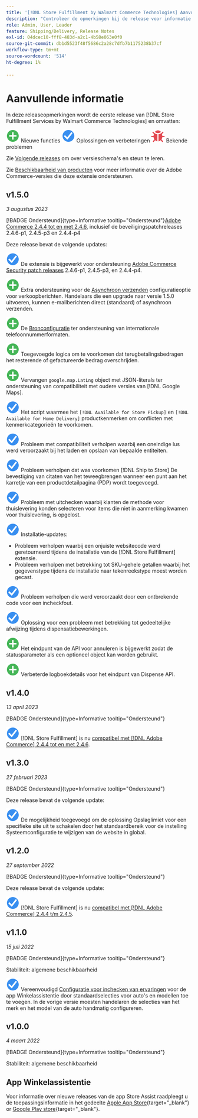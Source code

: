 ```yaml
---
title: '[!DNL Store Fulfillment by Walmart Commerce Technologies] Aanvullende informatie'
description: "Controleer de opmerkingen bij de release voor informatie over alle [!DNL Store Fulfillment by Walmart Commerce Technologies] releases."
role: Admin, User, Leader
feature: Shipping/Delivery, Release Notes
exl-id: 04dcec10-fff8-483d-a2c1-4b58e063e0f0
source-git-commit: db1d5523f48f5686c2a28c7dfb7b1175238b37cf
workflow-type: tm+mt
source-wordcount: '514'
ht-degree: 1%

---
```


# Aanvullende informatie

In deze releaseopmerkingen wordt de eerste release van [!DNL Store Fulfillment Services by Walmart Commerce Technologies] en omvatten:

![Nieuw](../assets/new.svg) Nieuwe functies
![Probleem opgelost](../assets/fix.svg) Oplossingen en verbeteringen
![Bekend probleem](../assets/bug.svg) Bekende problemen

Zie [Volgende releases](https://experienceleague.adobe.com/docs/commerce-operations/release/planning/schedule.html) om over versieschema&#39;s en steun te leren.

Zie [Beschikbaarheid van producten](https://experienceleague.adobe.com/docs/commerce-operations/release/product-availability.html) voor meer informatie over de Adobe Commerce-versies die deze extensie ondersteunen.

## v1.5.0

*3 augustus 2023*

[!BADGE Ondersteund]{type=Informative tooltip="Ondersteund"}[Adobe Commerce 2.4.4 tot en met 2.4.6](https://experienceleague.adobe.com/docs/commerce-operations/release/product-availability.html), inclusief de beveiligingspatchreleases 2.4.6-p1, 2.4.5-p3 en 2.4.4-p4

Deze release bevat de volgende updates:

![Nieuw](../assets/fix.svg) De extensie is bijgewerkt voor ondersteuning [Adobe Commerce Security patch releases](https://experienceleague.adobe.com/docs/commerce-operations/release/notes/security-patches/overview.html) 2.4.6-p1, 2.4.5-p3, en 2.4.4-p4.

![Nieuw](../assets/new.svg)<!-- WMTP-918 --> Extra ondersteuning voor de [Asynchroon verzenden](sales-emails.md) configuratieoptie voor verkoopberichten. Handelaars die een upgrade naar versie 1.5.0 uitvoeren, kunnen e-mailberichten direct (standaard) of asynchroon verzenden.

![Nieuw](../assets/new.svg)<!-- WMTP-916--> De [Bronconfiguratie](merchant-store-configuration.md) ter ondersteuning van internationale telefoonnummerformaten.

![Nieuw](../assets/new.svg) Toegevoegde logica om te voorkomen dat terugbetalingsbedragen het resterende of gefactureerde bedrag overschrijden.

![Nieuw](../assets/new.svg)<!-- WMTP-882 --> Vervangen `google.map.LatLng` object met JSON-literals ter ondersteuning van compatibiliteit met oudere versies van [!DNL Google Maps].

![Probleem opgelost](../assets/fix.svg)<!-- WMTP- --> Het script waarmee het `[!DNL Available for Store Pickup]` en `[!DNL Available for Home Delivery]` productkenmerken om conflicten met kenmerkcategorieën te voorkomen.

![Probleem opgelost](../assets/fix.svg)<!-- WMTP-915 --> Probleem met compatibiliteit verholpen waarbij een oneindige lus werd veroorzaakt bij het laden en opslaan van bepaalde entiteiten.

![Probleem opgelost](../assets/fix.svg)<!-- WMTP-921 --> Probleem verholpen dat was voorkomen [!DNL Ship to Store] De bevestiging van citaten van het teweegbrengen wanneer een punt aan het karretje van een productdetailpagina (PDP) wordt toegevoegd.

![Probleem opgelost](../assets/fix.svg)<!-- WMTP- 932 --> Probleem met uitchecken waarbij klanten de methode voor thuislevering konden selecteren voor items die niet in aanmerking kwamen voor thuislevering, is opgelost.

![Probleem opgelost](../assets/fix.svg) Installatie-updates:

- <!-- WMTP-880--> Probleem verholpen waarbij een onjuiste websitecode werd geretourneerd tijdens de installatie van de [!DNL Store Fulfillment] extensie.

- <!-- WMTP-878--> Probleem verholpen met betrekking tot SKU-gehele getallen waarbij het gegevenstype tijdens de installatie naar tekenreekstype moest worden gecast.

![Probleem opgelost](../assets/fix.svg)<!-- WMTP-915--> Probleem verholpen die werd veroorzaakt door een ontbrekende code voor een incheckfout.

![Probleem opgelost](../assets/fix.svg)<!-- WMTP-932 --> Oplossing voor een probleem met betrekking tot gedeeltelijke afwijzing tijdens dispensatiebewerkingen.

![Nieuw](../assets/new.svg)<!-- WMTP-953 --> Het eindpunt van de API voor annuleren is bijgewerkt zodat de statusparameter als een optioneel object kan worden gebruikt.

![Nieuw](../assets/new.svg)<!-- WMTP-960 --> Verbeterde logboekdetails voor het eindpunt van Dispense API.

## v1.4.0

*13 april 2023*

[!BADGE Ondersteund]{type=Informative tooltip="Ondersteund"}

![Nieuw](../assets/fix.svg) [!DNL Store Fulfillment] is nu [compatibel met [!DNL Adobe Commerce] 2.4.4 tot en met 2.4.6](https://experienceleague.adobe.com/docs/commerce-operations/release/product-availability.html).


## v1.3.0

*27 februari 2023*

[!BADGE Ondersteund]{type=Informative tooltip="Ondersteund"}

Deze release bevat de volgende update:

![Nieuw](../assets/fix.svg)<!-- WMTP-795 --> De mogelijkheid toegevoegd om de oplossing Opslaglimiet voor een specifieke site uit te schakelen door het standaardbereik voor de instelling Systeemconfiguratie te wijzigen van de website in global.

## v1.2.0

*27 september 2022*

[!BADGE Ondersteund]{type=Informative tooltip="Ondersteund"}

Deze release bevat de volgende update:

![Nieuw](../assets/fix.svg) [!DNL Store Fulfillment] is nu [compatibel met [!DNL Adobe Commerce] 2.4.4 t/m 2.4.5](https://experienceleague.adobe.com/docs/commerce-operations/release/product-availability.html).


## v1.1.0

*15 juli 2022*

[!BADGE Ondersteund]{type=Informative tooltip="Ondersteund"}

Stabiliteit: algemene beschikbaarheid

![Nieuw](../assets/fix.svg)<!-- WMTP-731 --> Vereenvoudigd [Configuratie voor inchecken van ervaringen](check-in-experience-setup.md) voor de app Winkelassistentie door standaardselecties voor auto&#39;s en modellen toe te voegen. In de vorige versie moesten handelaren de selecties van het merk en het model van de auto handmatig configureren.

## v1.0.0

*4 maart 2022*

[!BADGE Ondersteund]{type=Informative tooltip="Ondersteund"}

Stabiliteit: algemene beschikbaarheid

## App Winkelassistentie

Voor informatie over nieuwe releases van de app Store Assist raadpleegt u de toepassingsinformatie in het gedeelte [Apple App Store](https://apps.apple.com/us/app/store-assist-by-walmart/id1609281539){target="_blank"} or [Google Play store](https://play.google.com/store/apps/details?id=com.walmart.faas.storeassist){target="_blank"}.
